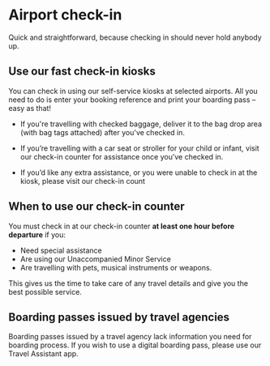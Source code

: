 # Airport check-in
Quick and straightforward, because checking in should never hold anybody up.

## Use our fast check-in kiosks

You can check in using our self-service kiosks at selected airports. All you need to do is enter your booking reference and print your boarding pass – easy as that!

- If you're travelling with checked baggage, deliver it to the bag drop area (with bag tags attached) after you've checked in.
    
- If you’re travelling with a car seat or stroller for your child or infant, visit our check-in counter for assistance once you’ve checked in.

- If you’d like any extra assistance, or you were unable to check in at the kiosk, please visit our check-in count

## When to use our check-in counter

You must check in at our check-in counter **at least one hour before departure** if you:

- Need special assistance
- Are using our Unaccompanied Minor Service 
- Are travelling with pets, musical instruments or weapons.

This gives us the time to take care of any travel details and give you the best possible service.

## Boarding passes issued by travel agencies
Boarding passes issued by a travel agency lack information you need for boarding process. If you wish to use a digital boarding pass, please use our Travel Assistant app.